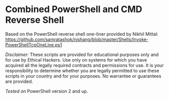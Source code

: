 # Combined PowerShell and CMD Reverse Shell

Based on the PowerShell reverse shell one-liner provided by Nikhil Mittal:
https://github.com/samratashok/nishang/blob/master/Shells/Invoke-PowerShellTcpOneLine.ps1

*Disclaimer:* These scripts are provided for educational purposes only and for use by Ethical Hackers. Use only on systems for which you have acquired all the legally required contracts and permissions for use. It is your responsibility to determine whether you are legally permitted to use these scripts in your country and for your purposes. No warrantee or guarantees are provided.

*Tested on* PowerShell version 2 and up.

